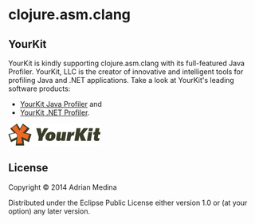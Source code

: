 # clojure.asm.clang

## YourKit

YourKit is kindly supporting clojure.asm.clang with its full-featured Java Profiler. YourKit, LLC is the creator of innovative and intelligent tools for profiling Java and .NET applications. Take a look at YourKit's leading software products:

* <a href="http://www.yourkit.com/java/profiler/index.jsp">YourKit Java Profiler</a> and
* <a href="http://www.yourkit.com/.net/profiler/index.jsp">YourKit .NET Profiler</a>.

![](doc/yklogo.png)

## License

Copyright © 2014 Adrian Medina

Distributed under the Eclipse Public License either version 1.0 or (at
your option) any later version.

